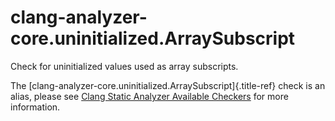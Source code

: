 # clang-analyzer-core.uninitialized.ArraySubscript

Check for uninitialized values used as array subscripts.

The [clang-analyzer-core.uninitialized.ArraySubscript]{.title-ref} check
is an alias, please see [Clang Static Analyzer Available
Checkers](https://clang.llvm.org/docs/analyzer/checkers.html#core-uninitialized-arraysubscript)
for more information.
